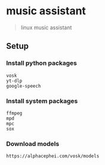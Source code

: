 # music assistant
> linux music assistant

## Setup
### Install python packages
````
vosk
yt-dlp
google-speech
````
### Install system packages
````
ffmpeg
mpd
mpc
sox
````
### Download models
````
https://alphacephei.com/vosk/models
````
